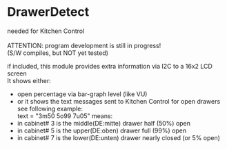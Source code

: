 # DrawerDetect
needed for Kitchen Control<br><br>
ATTENTION: program development is still in progress!<br>
(S/W compiles, but NOT yet tested)<br>

if included, this module provides extra information via I2C to a 16x2 LCD screen<br>
It shows either:<br>
- open percentage via bar-graph level (like VU)<br>
- or it shows the text messages sent to Kitchen Control for open drawers<br>
see following example:<br>
text = "3m50 5o99 7u05"  means:<br>
- in cabinet# 3 is the middle(DE:mitte) drawer half (50%) open<br>
- in cabinet# 5 is the upper(DE:oben) drawer full (99%) open<br>
- in cabinet# 7 is the lower(DE:unten) drawer nearly closed (or 5% open)<br>
